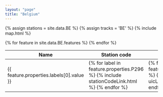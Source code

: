 ```yaml
---
layout: "page"
title: "Belgium"
---
```

{% assign stations = site.data.BE %}
{% assign tracks = 'BE' %}
{% include map.html %}

<table>
  <thead>
    <tr>
      <th>Name</th>
      <th>Station code</th>
      <th>UIC</th>
      <th>IBNR</th>
      <th>DB</th>
      <th>Benerail</th>
      <th>SNCF</th>
      <th>IATA</th>
      <th>Trainline</th>
      <th>Wikidata</th>
    </tr>
  </thead>
  <tbody>
    {% for feature in site.data.BE.features %}
      <tr>
        <td
          title="{% for label in feature.properties.labels %}{{ label.value | escape }} ({{ label.lang }})&#013;{% endfor %}">
          {{ feature.properties.labels[0].value }}</td>
        <td>
          {% for label in feature.properties.P296 %}
            {% include stationCodeLink.html %}
          {% endfor %}
        </td>
        <td>
          {% for label in feature.properties.P722 %}
            {% include uicLink.html %}
          {% endfor %}
        </td>
       <td>
          {% for label in feature.properties.P954 %}
           {% include ibnrLink.html %}
          {% endfor %}
        </td>
        <td>
          {% for label in feature.properties.P8671 %}
          <a href="https://iris.noncd.db.de/wbt/js/index.html?bhf={{ label.value }}" target="_blank">
              {{ label.value }}
            </a>
            <br />
            {% endfor %}
        </td>
        <td>{% for label in feature.properties.P8448 %}<a target="_blank" href="https://www.b-europe.com/EN/Booking/Tickets?autoactivatestep2=true&origin={{ label.value }}">{{ label.value }}</a><br />{% endfor %}</td>
        <td>{% for label in feature.properties.P8181 %}{{ label.value }}<br />{% endfor %}</td>
        <td>{% for label in feature.properties.P238 %}
          <a href="https://www.iata.org/en/publications/directories/code-search/?airport.search={{ label.value }}" target="_blank">
            {{ label.value }}
          </a>
        {% endfor %}</td>
        <td>
          {% for label in feature.properties.P6724 %}
          <a href="https://trainline-eu.github.io/stations-studio/#/station/{{ label.value }}" target="_blank">
            {{ label.value }}
          </a>
          <br />
          {% endfor %}
        </td>
        <td>
          {% for label in feature.properties.PWIKI %}
          <a
            href="https://www.wikidata.org/wiki/{{ label.value }}"
            target="_blank"
          >
            {{ label.value }}
          </a>
          <br />
          {% endfor %}
        </td>
      </tr>
    {% endfor %}
  </tbody>
</table>
